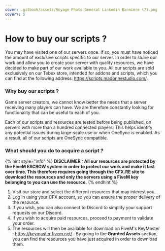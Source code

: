 ```yaml
---
cover: .gitbook/assets/Voyage Photo Général Linkedin Bannière (7).png
coverY: 5
---
```


# How to buy our scripts ?

You may have visited one of our servers once. If so, you must have noticed the amount of exclusive scripts specific to our server. In order to share our work and allow you to create your server with quality resources, we have decided to make part of our work available to you. All our scripts are sold exclusively on our Tebex store, intended for addons and scripts, which you can find at the following address: https://scripts.madonnestudio.com/.



### Why buy our scripts ?

Game server creators, we cannot know better the needs that a server receiving many players can have. We are therefore constantly looking for functionality that can be useful to each of you.

Each of our scripts and resources are tested before being published, on servers with more than a hundred connected players. This helps identify any potential issues during large-scale use or when OneSync is enabled. As a result, all of our scripts are OneSync compatible.



### What should you do to acquire a script ?

{% hint style="info" %}
**DISCLAIMER : All our resources are protected by the FiveM ESCROW system in order to protect our work and make it last over time. This therefore requires going through the CFX.RE site to download the resources and only the servers using a FiveM key belonging to you can use the resource.**
{% endhint %}

1. Visit our store and select the different resources that may interest you.
2. Log in using your CFX account, so you can ensure the proper delivery of the resource.
3. If you wish, you can also connect to Discord to simplify your support requests on our Discord.
4. If you wish to acquire paid resources, proceed to payment to validate your order.
5. The resources will then be available for download on FiveM's KeyMaster : https://keymaster.fivem.net/ . By going to the **Granted Assets** section, you can find the resources you have just acquired in order to download them.

